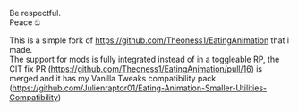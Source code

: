 Be respectful.
<br>Peace ඞ

This is a simple fork of https://github.com/Theoness1/EatingAnimation that i made.
<br>The support for mods is fully integrated instead of in a toggleable RP, the CIT fix PR (https://github.com/Theoness1/EatingAnimation/pull/16) is merged and it has my Vanilla Tweaks compatibility pack (https://github.com/Julienraptor01/Eating-Animation-Smaller-Utilities-Compatibility)
